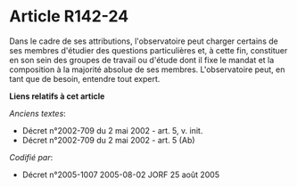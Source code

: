 # Article R142-24

Dans le cadre de ses attributions, l'observatoire peut charger certains de ses membres d'étudier des questions particulières
et, à cette fin, constituer en son sein des groupes de travail ou d'étude dont il fixe le mandat et la composition à la
majorité absolue de ses membres. L'observatoire peut, en tant que de besoin, entendre tout expert.

**Liens relatifs à cet article**

_Anciens textes_:

  - Décret n°2002-709 du 2 mai 2002 - art. 5, v. init.
  - Décret n°2002-709 du 2 mai 2002 - art. 5 (Ab)

_Codifié par_:

  - Décret n°2005-1007 2005-08-02 JORF 25 août 2005
